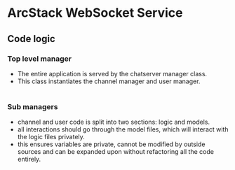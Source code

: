 # ArcStack WebSocket Service

## Code logic

### Top level manager

- The entire application is served by the chatserver manager class.
- This class instantiates the channel manager and user manager.
  <br>
  <br>

### Sub managers

- channel and user code is split into two sections: logic and models.
- all interactions should go through the model files, which will interact with the logic files privately.
- this ensures variables are private, cannot be modified by outside sources and can be expanded upon without refactoring all the code entirely.
